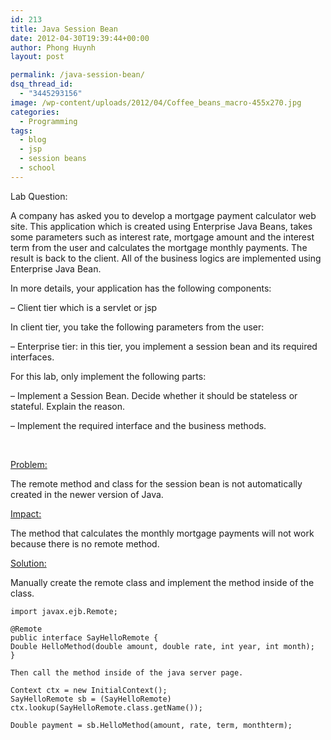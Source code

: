 ```yaml
---
id: 213
title: Java Session Bean
date: 2012-04-30T19:39:44+00:00
author: Phong Huynh
layout: post

permalink: /java-session-bean/
dsq_thread_id:
  - "3445293156"
image: /wp-content/uploads/2012/04/Coffee_beans_macro-455x270.jpg
categories:
  - Programming
tags:
  - blog
  - jsp
  - session beans
  - school
---
```

Lab Question:

A company has asked you to develop a mortgage payment calculator web site. This application which is created using Enterprise Java Beans, takes some parameters such as interest rate, mortgage amount and the interest term from the user and calculates the mortgage monthly payments. The result is back to the client. All of the business logics are implemented using Enterprise Java Bean.

In more details, your application has the following components:

&#8211; Client tier which is a servlet or jsp

In client tier, you take the following parameters from the user:

&#8211; Enterprise tier: in this tier, you implement a session bean and its required interfaces.

For this lab, only implement the following parts:

&#8211; Implement a Session Bean. Decide whether it should be stateless or stateful. Explain the reason.

&#8211; Implement the required interface and the business methods.

&nbsp;

<span style="text-decoration: underline;">Problem:</span>

The remote method and class for the session bean is not automatically created in the newer version of Java.

<span style="text-decoration: underline;">Impact:</span>

The method that calculates the monthly mortgage payments will not work because there is no remote method.

<span style="text-decoration: underline;">Solution:</span>

Manually create the remote class and implement the method inside of the class.

```
import javax.ejb.Remote;

@Remote
public interface SayHelloRemote {
Double HelloMethod(double amount, double rate, int year, int month);
}

Then call the method inside of the java server page.

Context ctx = new InitialContext();
SayHelloRemote sb = (SayHelloRemote) ctx.lookup(SayHelloRemote.class.getName());

Double payment = sb.HelloMethod(amount, rate, term, monthterm);
```
